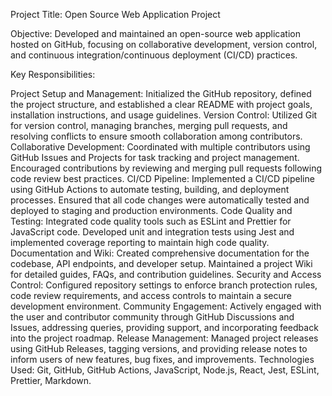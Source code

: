 Project Title: Open Source Web Application Project

Objective: Developed and maintained an open-source web application hosted on GitHub, focusing on collaborative development, version control, and continuous integration/continuous deployment (CI/CD) practices.

Key Responsibilities:

Project Setup and Management: Initialized the GitHub repository, defined the project structure, and established a clear README with project goals, installation instructions, and usage guidelines.
Version Control: Utilized Git for version control, managing branches, merging pull requests, and resolving conflicts to ensure smooth collaboration among contributors.
Collaborative Development: Coordinated with multiple contributors using GitHub Issues and Projects for task tracking and project management. Encouraged contributions by reviewing and merging pull requests following code review best practices.
CI/CD Pipeline: Implemented a CI/CD pipeline using GitHub Actions to automate testing, building, and deployment processes. Ensured that all code changes were automatically tested and deployed to staging and production environments.
Code Quality and Testing: Integrated code quality tools such as ESLint and Prettier for JavaScript code. Developed unit and integration tests using Jest and implemented coverage reporting to maintain high code quality.
Documentation and Wiki: Created comprehensive documentation for the codebase, API endpoints, and developer setup. Maintained a project Wiki for detailed guides, FAQs, and contribution guidelines.
Security and Access Control: Configured repository settings to enforce branch protection rules, code review requirements, and access controls to maintain a secure development environment.
Community Engagement: Actively engaged with the user and contributor community through GitHub Discussions and Issues, addressing queries, providing support, and incorporating feedback into the project roadmap.
Release Management: Managed project releases using GitHub Releases, tagging versions, and providing release notes to inform users of new features, bug fixes, and improvements.
Technologies Used: Git, GitHub, GitHub Actions, JavaScript, Node.js, React, Jest, ESLint, Prettier, Markdown.
